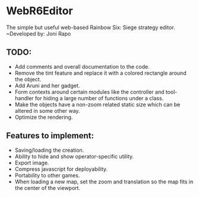 # WebR6Editor
The simple but useful web-based Rainbow Six: Siege strategy editor.
~Developed by: Joni Rapo

## TODO:
- Add comments and overall documentation to the code.
- Remove the tint feature and replace it with a colored rectangle around the object.
- Add Aruni and her gadget.
- Form contexts around certain modules like the controller and tool-handler
  for hiding a large number of functions under a class.
- Make the objects have a non-zoom related static size which can be altered in some other way.
- Optimize the rendering.

## Features to implement:
- Saving/loading the creation.
- Ability to hide and show operator-specific utility.
- Export image.
- Compress javascript for deployability.
- Portability to other games.
- When loading a new map, set the zoom and translation
  so the map fits in the center of the viewport.
